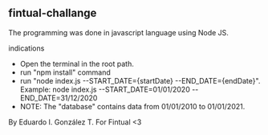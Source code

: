 ## fintual-challange

The programming was done in javascript language using Node JS.

indications

- Open the terminal in the root path.
- run "npm install" command
- run "node index.js --START_DATE={startDate} --END_DATE={endDate}". Example: node index.js --START_DATE=01/01/2020 --END_DATE=31/12/2020
- NOTE: The "database" contains data from 01/01/2010 to 01/01/2021.

By Eduardo I. González T. For Fintual <3
